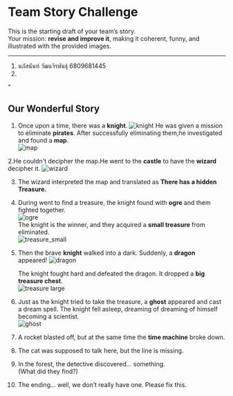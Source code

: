 # Team Story Challenge

This is the starting draft of your team’s story.  
Your mission: **revise and improve it**, making it coherent, funny, and illustrated with the provided images.

---
1. นภัสนันท์ วัฒนจิรพันธุ์ 6809681445
2. 

"
## Our Wonderful Story

1. Once upon a time, there was a **knight**.
   ![knight](img/knight.png)
   He was given a mission to eliminate **pirates**.
   After successfully eliminating them,he investigated and found a **map**.  
   ![map](img/map.png)


2.He couldn't decipher the map.He went to the **castle** to have the **wizard** decipher it. 
   ![wizard](img/wizard.png)

3. The wizard interpreted the map and translated as **There has a hidden Treasure.**<br>

4. During went to find a treasure, the knight found with **ogre** and them fighted together.<br>
   ![ogre](img/ogre.png)
   <br>The knight is the winner, and they acquired a **small treasure** from eliminated.<br>
   ![treasure_small](img/treasure_small.png)<br>

5. Then the brave **knight** walked into a dark.   Suddenly, a **dragon** appeared! 
   ![dragon](img/dragon.png)

   The knight fought hard and defeated the dragon. It dropped a **big treasure chest**.  
   ![treasure large](img/treasure_large.png)   

6. Just as the knight tried to take the treasure, a **ghost** appeared and cast a dream spell. 
   The knight fell asleep, dreaming of dreaming of himself becoming a scientist.   
   ![ghost](img/ghost.png)  

7. A rocket blasted off, but at the same time the **time machine** broke down.  

8. The cat was supposed to talk here, but the line is missing.  

9. In the forest, the detective discovered… something.  
   (What did they find?)  

10. The ending… well, we don’t really have one. Please fix this.
